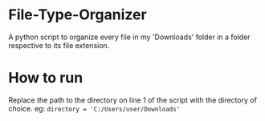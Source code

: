# File-Type-Organizer
 A python script to organize every file in my 'Downloads' folder in a folder respective to its file extension.

# How to run
Replace the path to the directory on line 1 of the script with the directory of choice.
eg: `directory = 'C:/Users/user/Downloads'`

